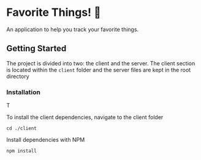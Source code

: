 # Favorite Things! 🙂

An application to help you track your favorite things.

## Getting Started

The project is divided into two: the client and the server. The client section is located within the `client` folder and the server files are kept in the root directory

### Installation

T

To install the client dependencies, navigate to the client folder

```
cd ./client
```

Install dependencies with NPM

```
npm install
```



